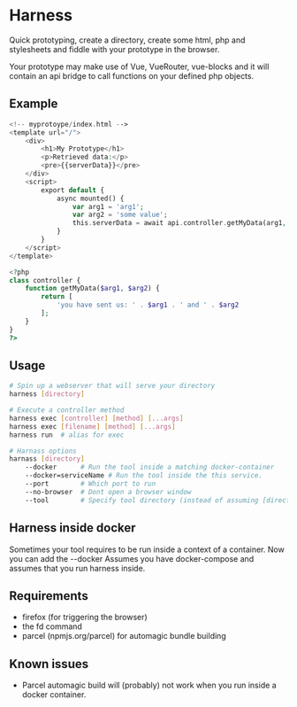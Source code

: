 # Harness

Quick prototyping, create a directory, create some html, php and stylesheets
and fiddle with your prototype in the browser.

Your prototype may make use of Vue, VueRouter, vue-blocks and it will contain
an api bridge to call functions on your defined php objects.
## Example

```php 
<!-- myprotoype/index.html -->
<template url="/">
    <div>
        <h1>My Prototype</h1>
        <p>Retrieved data:</p>
        <pre>{{serverData}}</pre>
    </div>
    <script>
        export default {
            async mounted() {
                var arg1 = 'arg1';
                var arg2 = 'some value';
                this.serverData = await api.controller.getMyData(arg1, arg2);
            }
        }
    </script>
</template>

<?php 
class controller {
    function getMyData($arg1, $arg2) {
        return [
            'you have sent us: ' . $arg1 . ' and ' . $arg2
        ];
    }
}
?>
```

## Usage 


```sh 
# Spin up a webserver that will serve your directory
harness [directory]  

# Execute a controller method
harness exec [controller] [method] [...args]
harness exec [filename] [method] [...args]
harness run  # alias for exec

# Harnass options 
harnass [directory]
    --docker      # Run the tool inside a matching docker-container
    --docker=serviceName # Run the tool inside the this service.
    --port        # Which port to run
    --no-browser  # Dont open a browser window
    --tool        # Specify tool directory (instead of assuming [directory] is a tool)
```

## Harness inside docker
Sometimes your tool requires to be run inside a context of a container.
Now you can add the --docker 
Assumes you have docker-compose and assumes that you run harness inside.

## Requirements
- firefox   (for triggering the browser)
- the fd command
- parcel (npmjs.org/parcel) for automagic bundle building

## Known issues
- Parcel automagic build will (probably) not work when you run inside a 
    docker container.

